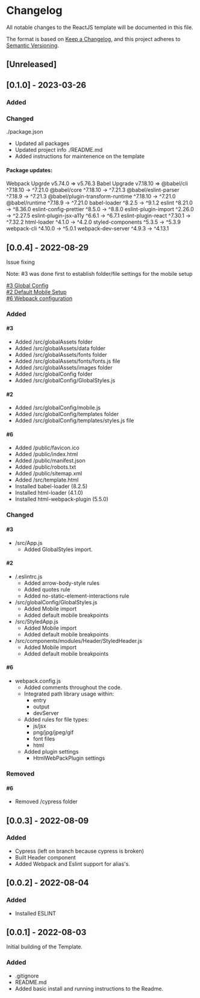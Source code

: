 # Changelog
All notable changes to the ReactJS template will be documented in this file.

The format is based on [Keep a Changelog](https://keepachangelog.com/en/1.0.0/),
and this project adheres to [Semantic Versioning](https://semver.org/spec/v2.0.0.html).

## [Unreleased]

## [0.1.0] - 2023-03-26

### Added
### Changed
./package.json
  - Updated all packages
  - Updated project info
./README.md
  - Added instructions for maintenence on the template

#### Package updates:
Webpack Upgrde v5.74.0 => v5.76.3
Babel Upgrade v7.18.10 =>
@babel/cli                       ^7.18.10  →  ^7.21.0
@babel/core                      ^7.18.10  →  ^7.21.3
@babel/eslint-parser              ^7.18.9  →  ^7.21.3
@babel/plugin-transform-runtime  ^7.18.10  →  ^7.21.0
@babel/runtime                    ^7.18.9  →  ^7.21.0
babel-loader                       ^8.2.5  →   ^9.1.2
eslint                            ^8.21.0  →  ^8.36.0
eslint-config-prettier             ^8.5.0  →   ^8.8.0
eslint-plugin-import              ^2.26.0  →  ^2.27.5
eslint-plugin-jsx-a11y             ^6.6.1  →   ^6.7.1
eslint-plugin-react               ^7.30.1  →  ^7.32.2
html-loader                        ^4.1.0  →   ^4.2.0
styled-components                  ^5.3.5  →   ^5.3.9
webpack-cli                       ^4.10.0  →   ^5.0.1
webpack-dev-server                 ^4.9.3  →  ^4.13.1

## [0.0.4] - 2022-08-29
Issue fixing

Note: #3 was done first to establish folder/file settings for the mobile setup

[#3 Global Config](https://github.com/karlchvojka/reactjs_template_2022/issues/3)\
[#2 Default Mobile Setup](https://github.com/karlchvojka/reactjs_template_2022/issues/2)\
[#6 Webpack configuration](https://github.com/karlchvojka/reactjs_template_2022/issues/6)

### Added

#### #3
- Added /src/globalAssets folder
- Added /src/globalAssets/data folder
- Added /src/globalAssets/fonts folder
- Added /src/globalAssets/fonts/fonts.js file
- Added /src/globalAssets/images folder
- Added /src/globalConfig folder
- Added /src/globalConfig/GlobalStyles.js

#### #2
- Added /src/globalConfig/mobile.js
- Added /src/globalConfig/templates folder
- Added /src/globalConfig/templates/styles.js file

#### #6
- Added /public/favicon.ico
- Added /public/index.html
- Added /public/manifest.json
- Added /public/robots.txt
- Added /public/sitemap.xml
- Added /src/template.html
- Installed babel-loader (8.2.5)
- Installed html-loader (4.1.0)
- Installed html-webpack-plugin (5.5.0)

### Changed

#### #3
- /src/App.js
  - Added GlobalStyles import.

#### #2
- /.eslintrc.js
  - Added arrow-body-style rules
  - Added quotes rule
  - Added no-static-element-interactions rule
- /src/globalConfig/GlobalStyles.js
  - Added Mobile import
  - Added default mobile breakpoints
- /src/StyledApp.js
  - Added Mobile import
  - Added default mobile breakpoints
- /src/components/modules/Header/StyledHeader.js
  - Added Mobile import
  - Added default mobile breakpoints

#### #6
- webpack.config.js
  - Added comments throughout the code.
  - Integrated path library usage within:
    - entry
    - output
    - devServer
  - Added rules for file types:
    - js/jsx
    - png/jpg/jpeg/gif
    - font files
    - html
  - Added plugin settings
    - HtmlWebPackPlugin settings

### Removed

#### #6
- Removed /cypress folder

## [0.0.3] - 2022-08-09
### Added
- Cypress (left on branch because cypress is broken)
- Built Header component
- Added Webpack and Eslint support for alias's.

## [0.0.2] - 2022-08-04
### Added
- Installed ESLINT

## [0.0.1] - 2022-08-03
Initial building of the Template.

### Added
- .gitignore
- README.md 
- Added basic install and running instructions to the Readme.